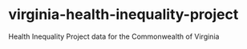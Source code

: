 # virginia-health-inequality-project
Health Inequality Project data for the Commonwealth of Virginia
